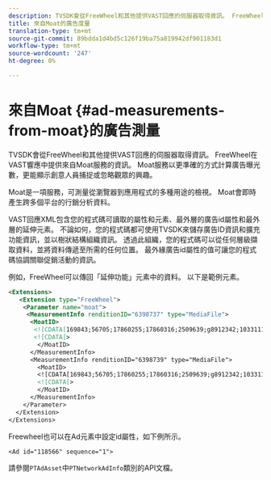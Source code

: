 ```yaml
---
description: TVSDK會從FreeWheel和其他提供VAST回應的伺服器取得資訊。 FreeWheel在VAST響應中提供來自Moat服務的資訊。 Moat服務以更準確的方式計算廣告曝光數，更能顯示創意人員捕捉或忽略觀眾的興趣。
title: 來自Moat的廣告度量
translation-type: tm+mt
source-git-commit: 89bdda1d4bd5c126f19ba75a819942df901183d1
workflow-type: tm+mt
source-wordcount: '247'
ht-degree: 0%

---
```



# 來自Moat {#ad-measurements-from-moat}的廣告測量

TVSDK會從FreeWheel和其他提供VAST回應的伺服器取得資訊。 FreeWheel在VAST響應中提供來自Moat服務的資訊。 Moat服務以更準確的方式計算廣告曝光數，更能顯示創意人員捕捉或忽略觀眾的興趣。

Moat是一項服務，可測量從瀏覽器到應用程式的多種用途的檢視。 Moat會即時產生跨多個平台的行銷分析資料。

VAST回應XML包含您的程式碼可讀取的屬性和元素、最外層的廣告id屬性和最外層的延伸元素。 不論如何，您的程式碼都可使用TVSDK來儲存廣告ID資訊和擴充功能資訊，並以樹狀結構組織資訊。 透過此組織，您的程式碼可以從任何層級擷取資料，並將資料傳遞至所需的任何位置。 最外緣廣告id屬性的值可讓您的程式碼協調關聯促銷活動的資訊。

例如，FreeWheel可以傳回「延伸功能」元素中的資料。 以下是範例元素。

```xml
<Extensions> 
   <Extension type="FreeWheel"> 
    <Parameter name="moat"> 
     <MeasurementInfo renditionID="6398737" type="MediaFile"> 
      <MoatID> 
       <![CDATA[169843;56705;17860255;17860316;2509639;g8912342;103311138;g436558;530633]]]]> 
       <![CDATA[> 
        </MoatID> 
      </MeasurementInfo> 
      <MeasurementInfo renditionID="6398739" type="MediaFile"> 
        <MoatID> 
        <![CDATA[169843;56705;17860255;17860316;2509639;g8912342;103311138;g436558;530633]]]]> 
        <![CDATA[> 
        </MoatID> 
      </MeasurementInfo> 
    </Parameter> 
  </Extension> 
</Extensions>
```

Freewheel也可以在Ad元素中設定id屬性，如下例所示。

```
<Ad id="118566" sequence="1">
```

請參閱`PTAdAsset`中`PTNetworkAdInfo`類別的API文檔。